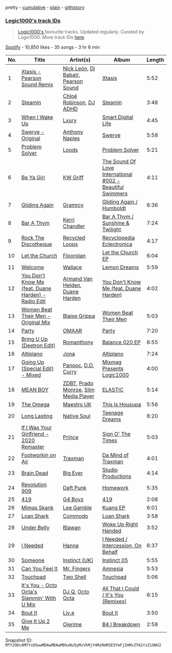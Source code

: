 pretty - [cumulative](/playlists/cumulative/37i9dQZF1DWWbEGrb2ydWx.md) - [plain](/playlists/plain/37i9dQZF1DWWbEGrb2ydWx) - [githistory](https://github.githistory.xyz/mackorone/spotify-playlist-archive/blob/main/playlists/plain/37i9dQZF1DWWbEGrb2ydWx)

### [Logic1000's track IDs](https://open.spotify.com/playlist/37i9dQZF1DWWbEGrb2ydWx)

> <a href="spotify:artist:2EFsfh1zewsSWhDINv7j1I">Logic1000's </a> favourite tracks\.  Updated regularly\. Curated by Logic1000\. More track IDs <a href="spotify:genre:track\_id">here</a>.

[Spotify](https://open.spotify.com/user/spotify) - 10,850 likes - 35 songs - 3 hr 6 min

| No. | Title | Artist(s) | Album | Length |
|---|---|---|---|---|
| 1 | [Xtasis \- Pearson Sound Remix](https://open.spotify.com/track/4tMJ5fUgsUXP6ZXwylA18l) | [Nick León](https://open.spotify.com/artist/3qOGTt4eTeEkCn3efhAGu2), [Dj Babatr](https://open.spotify.com/artist/2VAqLzkNHs0cre3T6i1PHD), [Pearson Sound](https://open.spotify.com/artist/3lN70MoiO9u6b95CsTeB1J) | [Xtasis](https://open.spotify.com/album/2HznhW4oaShSmaZDnBNZN8) | 5:52 |
| 2 | [Steamin](https://open.spotify.com/track/1eJHtjhx9G89WPHHX20ndU) | [Chloé Robinson](https://open.spotify.com/artist/0Qpm94Bbsi44jMAXg0cI66), [DJ ADHD](https://open.spotify.com/artist/7hOtK8fa4BkYO3CvLMpZCo) | [Steamin](https://open.spotify.com/album/00ciJacke9mRfbm616SfWq) | 3:48 |
| 3 | [When I Wake Up](https://open.spotify.com/track/4kITQYzPZ9OXQfKzkGjq0F) | [Lxury](https://open.spotify.com/artist/65A90NWrD8qdbNtsRgVXdf) | [Smart Digital Life](https://open.spotify.com/album/46mxwhtl9CpMp8r3rwulza) | 4:45 |
| 4 | [Swerve \- Original](https://open.spotify.com/track/0pHHkGebNzudbTDi8iNn1N) | [Anthony Naples](https://open.spotify.com/artist/20bB5IFRjHw1EIAHvZ3tgd) | [Swerve](https://open.spotify.com/album/3YS53BlC7sLJLh4cRC0GYV) | 5:58 |
| 5 | [Problem Solver](https://open.spotify.com/track/2I0wKFcGQvTtWIPTgonSEG) | [Loods](https://open.spotify.com/artist/1uF7AFfGahplhiaHEy9NNl) | [Problem Solver](https://open.spotify.com/album/1VUt9pbaByPY4vi2hE9NKf) | 5:21 |
| 6 | [Be Ya Girl](https://open.spotify.com/track/2SYtKPPZGyObiLe2XrqEfY) | [KW Griff](https://open.spotify.com/artist/0c93ipDYZUvYQEKgAs1Vfu) | [The Sound Of Love International \#002 \- Beautiful Swimmers](https://open.spotify.com/album/2cxbgAp9U7ZubuZ2ygijXk) | 4:11 |
| 7 | [Gliding Again](https://open.spotify.com/track/7058YTwSeVovkFLkfT4G46) | [Gramrcy](https://open.spotify.com/artist/7a3X8KBiTfkloCTu0i3aXA) | [Gliding Again / Humboldt](https://open.spotify.com/album/4y3MYEatY1MjzUVrJHG8tm) | 6:36 |
| 8 | [Bar A Thym](https://open.spotify.com/track/3ZIUUxXje25Py7lcWeHNE0) | [Kerri Chandler](https://open.spotify.com/artist/7nqpEU6DCHkNtK1bYsyS3W) | [Bar A Thym / Sunshine & Twilight](https://open.spotify.com/album/7myHq20xdrIj5f31Sb0NED) | 7:24 |
| 9 | [Rock The Discotheque](https://open.spotify.com/track/7dmY0pFK9jG2tf2QOXYOhs) | [Recycled Loops](https://open.spotify.com/artist/0JFETqWYFXjbXHPP9Xkwbn) | [Recyclopedia Eclectronica](https://open.spotify.com/album/6wv5ydrs4opTZIHUuWStu7) | 4:17 |
| 10 | [Let the Church](https://open.spotify.com/track/3olwGWpo3iX1tvMUnAkMI7) | [Floorplan](https://open.spotify.com/artist/0RBnTX5xoVa1bDYt9Qbies) | [Let the Church EP](https://open.spotify.com/album/7uSfmTl7QzA3g1guwvFkaS) | 6:04 |
| 11 | [Welcome](https://open.spotify.com/track/1K5wDXoWsj0wmqOBRH8kbd) | [Wallace](https://open.spotify.com/artist/2VosWday4AoFOXDJgYoDjm) | [Lemon Dreams](https://open.spotify.com/album/3SVC2qWxFPt01NexwJnsSl) | 5:59 |
| 12 | [You Don't Know Me \(feat\. Duane Harden\) \- Radio Edit](https://open.spotify.com/track/7BpyfQEmvi0sUmOq29plEE) | [Armand Van Helden](https://open.spotify.com/artist/3cQA9WH8liZfeja1DxcDYE), [Duane Harden](https://open.spotify.com/artist/6t8VAB5OTHKxi4p1I5aqn0) | [You Don't Know Me \(feat\. Duane Harden\)](https://open.spotify.com/album/62vJ3t4nZ50SigVCT6TUwb) | 4:02 |
| 13 | [Women Beat Their Men \- Original Mix](https://open.spotify.com/track/58gKrNp0xZ0CbDIcFTDkac) | [Blaise Grippa](https://open.spotify.com/artist/6oEakegyq9WomxaGSv8eoM) | [Women Beat Their Men](https://open.spotify.com/album/52PjdLU8qP16PyfDLbp7L4) | 5:03 |
| 14 | [Party](https://open.spotify.com/track/0WOjqV7h1gWj9GXJd783vQ) | [OMAAR](https://open.spotify.com/artist/6HGEETd1VDYLe7nSF50s57) | [Party](https://open.spotify.com/album/0syQXVr2ty75eOoTLjApyz) | 7:20 |
| 15 | [Bring U Up \(Deetron Edit\)](https://open.spotify.com/track/1XGGeTyTVgOzdFyN7KRXVM) | [Romanthony](https://open.spotify.com/artist/1xKryNto8SDKl2E6lBs23J) | [Balance 020 EP](https://open.spotify.com/album/1n9SfImrxv5HR9zaNmJa8K) | 6:55 |
| 16 | [Altiplano](https://open.spotify.com/track/6Rb4zQKBhAnsUbmewFNoH5) | [Jona](https://open.spotify.com/artist/5Ot15viWyy2y8y7eDaH6RY) | [Altiplano](https://open.spotify.com/album/17FIQTazK1JsqOtLSoNXbV) | 7:24 |
| 17 | [Going Up \(Special Edit\) \- Mixed](https://open.spotify.com/track/54gdGwilCbDleaYz0O3lIe) | [Panooc](https://open.spotify.com/artist/0SoeuXQ9sFMWE7hb9IV023), [D.D\. Curry](https://open.spotify.com/artist/5NFtkoeKy6k79TdoOqsEb2) | [Mixmag Presents Logic1000](https://open.spotify.com/album/5RtXdNzE9CUqaAvzgDhi1X) | 4:00 |
| 18 | [MEAN BOY](https://open.spotify.com/track/4qYjy3A5Jk7YIcWTHWYPeC) | [ZDBT](https://open.spotify.com/artist/68KFHlDFncH62HCfIdH2tj), [Prado Monroe](https://open.spotify.com/artist/1Tw87xR7p102yY4fqusZzq), [Slim Media Player](https://open.spotify.com/artist/0Bf5T1UU0g3YYNrJijScNR) | [ELASTIC](https://open.spotify.com/album/6DCtTHrowhDjpEwC0HgZuI) | 5:14 |
| 19 | [The Omega](https://open.spotify.com/track/3e7i4ux1lbOJIWEAJxzNwj) | [Maestro UK](https://open.spotify.com/artist/3J95syHP0aZS2aHtKTauEi) | [This Is Housupa](https://open.spotify.com/album/1gtfsGXrX0TCK6O6wGNzTf) | 5:56 |
| 20 | [Long Lasting](https://open.spotify.com/track/0kVwU9vTrpFLPzdmoRloFz) | [Native Soul](https://open.spotify.com/artist/1YhcreGr3lGJf6nOne2AIv) | [Teenage Dreams](https://open.spotify.com/album/6088Sj5rAfVFzUxPKDq6jm) | 8:20 |
| 21 | [If I Was Your Girlfriend \- 2020 Remaster](https://open.spotify.com/track/2laui4O0tY1GDZcsB7iJtK) | [Prince](https://open.spotify.com/artist/5a2EaR3hamoenG9rDuVn8j) | [Sign O' The Times](https://open.spotify.com/album/2QuHyvguNhl5kfdoE17RRe) | 5:03 |
| 22 | [Footworkin on Air](https://open.spotify.com/track/6KmFqDL2TsfzoK4QJqTXjL) | [Traxman](https://open.spotify.com/artist/0KyFKunOclAI5jah1T55lh) | [Da Mind of Traxman](https://open.spotify.com/album/3NCTZXvanzWpQeafprDljK) | 4:01 |
| 23 | [Brain Dead](https://open.spotify.com/track/73EgprFohLuoyplgq6RdcH) | [Big Ever](https://open.spotify.com/artist/6S6PrVKF41V5qJxz4fZB56) | [Studio Productions](https://open.spotify.com/album/09aGGMPXDAQL0P4Re59bTO) | 4:14 |
| 24 | [Revolution 909](https://open.spotify.com/track/5pgZpHqfv4TSomtkfGZGrG) | [Daft Punk](https://open.spotify.com/artist/4tZwfgrHOc3mvqYlEYSvVi) | [Homework](https://open.spotify.com/album/5uRdvUR7xCnHmUW8n64n9y) | 5:35 |
| 25 | [419](https://open.spotify.com/track/4tdaILNdlZ1sw06bC6ZQNA) | [G4 Boyz](https://open.spotify.com/artist/4ZtqSJYEh407LR6NM5hNcS) | [419](https://open.spotify.com/album/33PUnGYebYvH18jn3AhB0n) | 2:08 |
| 26 | [Mimas Skank](https://open.spotify.com/track/4W9Lzldldx5G5F9EgvsycR) | [Lee Gamble](https://open.spotify.com/artist/2rLO4bUyq7Q17bInl6CBux) | [Kuang EP](https://open.spotify.com/album/4mJoPsC92IJug1MO9fCpYK) | 6:01 |
| 27 | [Loan Shark](https://open.spotify.com/track/54gKTksEuKJ9WguLOKh4Zm) | [Commodo](https://open.spotify.com/artist/2ZUJPPIpRK31hReRC22ZmT) | [Loan Shark](https://open.spotify.com/album/2zJV0AJrgQrN3JolxjpPMl) | 3:58 |
| 28 | [Under Belly](https://open.spotify.com/track/29EqYPuLdMrl6sQwq4nh2X) | [Blawan](https://open.spotify.com/artist/64kN9EkSTHYhda2FupL0KI) | [Woke Up Right Handed](https://open.spotify.com/album/6aK9NotwcbuNOwn6i6aUdH) | 3:52 |
| 29 | [I Needed](https://open.spotify.com/track/4vyOcxU4oEyzEhBMFheHBj) | [Hanna](https://open.spotify.com/artist/0s7581IIWDf3wgPuifQeMB) | [I Needed / Intercession, On Behalf](https://open.spotify.com/album/5FyTGjsgSg6DCtg5oxui1p) | 6:37 |
| 30 | [Someone](https://open.spotify.com/track/2EXlqNBqvF0omDZJhaD0Wb) | [Instinct \(UK\)](https://open.spotify.com/artist/2sl9ekjwH9yLHO9JLA7BVH) | [Instinct 05](https://open.spotify.com/album/4l7dBjj7mUI2qGJW15scaV) | 5:55 |
| 31 | [Can You Feel It](https://open.spotify.com/track/4mNwbj8hTUjbyZSHdQVIuL) | [Mr\. Fingers](https://open.spotify.com/artist/0dRiUTGvNV17AMIULRYsvn) | [Amnesia](https://open.spotify.com/album/201nAW1V2QI2jDbGci7K3g) | 5:53 |
| 32 | [Touchpad](https://open.spotify.com/track/2Zi6jLDMzAgfEN737xzx08) | [Two Shell](https://open.spotify.com/artist/4mcHKwboFDmpDBQ4fiOrf3) | [Touchpad](https://open.spotify.com/album/7KcclOnM2pTnDtb9ByZV7a) | 5:06 |
| 33 | [It's You \- Octo Octa's Slammin' With U Mix](https://open.spotify.com/track/1inTGt166sA1VwAV3iVgzs) | [DJ Q](https://open.spotify.com/artist/7dDPt2xIGymSDddx80OfF1), [Octo Octa](https://open.spotify.com/artist/2GH8Mzo3Ur1AdOnGUUpt17) | [All That I Could / It's You \(Remixes\)](https://open.spotify.com/album/1Gcn2aWU5uGglaXLfKFq5t) | 6:15 |
| 34 | [Bout It](https://open.spotify.com/track/4otz99vDZEYwE8DBPk8EW7) | [Liv.e](https://open.spotify.com/artist/0YCL71Clky5els6NireSBP) | [Bout It](https://open.spotify.com/album/5VGDL0LsNukMUzmmXmLJSI) | 3:50 |
| 35 | [Give It Up 2 Me](https://open.spotify.com/track/3X7wVYr4XpzGgoXmQVnrJo) | [Ojerime](https://open.spotify.com/artist/2kVmW0EZG23dqsqeRZ4Jg0) | [B4 I Breakdown](https://open.spotify.com/album/2KAWX279th7yUtgVIfD6TU) | 2:58 |

Snapshot ID: `MTY2ODc0MTYxOSwwMDAwMDAwMDkxNzQyMzVhMjY4MzRmM2E5YmFjZmMxZTA1YzZiOWU2`
